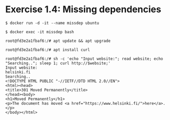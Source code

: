 # Exercise 1.4: Missing dependencies

    $ docker run -d -it --name missdep ubuntu

    $ docker exec -it missdep bash

    root@fd3e2a1fbaf6:/# apt update && apt upgrade

    root@fd3e2a1fbaf6:/# apt install curl

    root@fd3e2a1fbaf6:/# sh -c 'echo "Input website:"; read website; echo "Searching.."; sleep 1; curl http://$website;'
    Input website:
    helsinki.fi
    Searching..
    <!DOCTYPE HTML PUBLIC "-//IETF//DTD HTML 2.0//EN">
    <html><head>
    <title>301 Moved Permanently</title>
    </head><body>
    <h1>Moved Permanently</h1>
    <p>The document has moved <a href="https://www.helsinki.fi/">here</a>.</p>
    </body></html>
